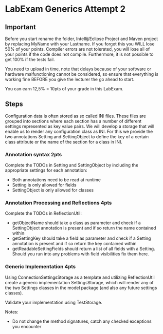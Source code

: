 # LabExam Generics Attempt 2

## Important
Before you start rename the folder, Intellij/Eclipse Project and Maven project by replacing MyName with your Lastname. If you forget this you WILL lose 50% of your points. 
Compiler errors are not tolerated, you will lose all of your points if the code does not compile. Furthermore, it is not possible to get 100% if the tests fail.

You need to upload in time, note that delays because of your software or hardware malfunctioning cannot be considered, so ensure that everything is working fine BEFORE you give the lecturer the go ahead to start. 

You can earn 12,5% = 10pts of your grade in this LabExam.

## Steps

Configuration data is often stored as so called INI files. These files are grouped into sections where each section has a number of different settings represented as key value pairs. We will develop a storage that will enable us to render any configuration class as INI. For this we provide the two annotations Setting and SettingObject to define the key of a certain class attribute or the name of the section for a class in INI. 

### Annotation syntax 2pts

Complete the TODOs in Setting and SettingObject by including the appropriate settings for each annotation: 
- Both annotations need to be read at runtime
- Setting is only allowed for fields
- SettingObject is only allowed for classes

### Annotation Processing and Reflections 4pts

Complete the TODOs in ReflectionUtil: 
- getObjectName should take a class as parameter and check if a SettingObject annotation is present and if so return the name contained within
- getSettingKey should take a field as parameter and check if a Setting annotation is present and if so return the key contained within
- getReadableSettingFields should return a list of all fields with a Setting. Should you run
  into any problems with field visibilities fix them here. 

### Generic Implementation 4pts

Using ConnectionSettingsStorage as a template and utilizing ReflectionUtil create a generic implementation SettingsStorage, which will render any of the two Settings classes in the model package (and also any future settings classes). 

Validate your implementation using TestStorage. 

Notes: 
- Do not change the method signatures, catch any checked exceptions you encounter